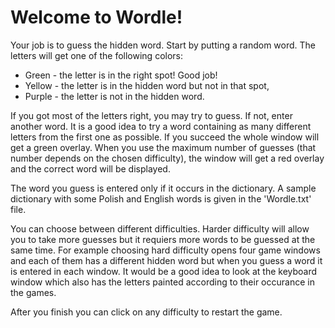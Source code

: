 # Welcome to Wordle!
Your job is to guess the hidden word. Start by putting a random word. The letters will get one of the following colors:
- Green - the letter is in the right spot! Good job!
- Yellow - the letter is in the hidden word but not in that spot,
- Purple - the letter is not in the hidden word.

If you got most of the letters right, you may try to guess. If not, enter another word. It is a good idea to try a word containing as many different letters from the first one as possible. If you succeed the whole window will get a green overlay. When you use the maximum number of guesses (that number depends on the chosen difficulty), the window will get a red overlay and the correct word will be displayed.

The word you guess is entered only if it occurs in the dictionary. A sample dictionary with some Polish and English words is given in the 'Wordle.txt' file.

You can choose between different difficulties. Harder difficulty will allow you to take more guesses but it requiers more words to be guessed at the same time. For example choosing hard difficulty opens four game windows and each of them has a different hidden word but when you guess a word it is entered in each window. It would be a good idea to look at the keyboard window which also has the letters painted according to their occurance in the games.

After you finish you can click on any difficulty to restart the game.
